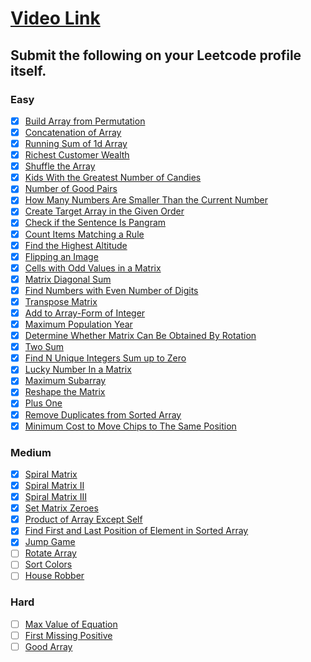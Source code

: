 # [Video Link](https://youtu.be/n60Dn0UsbEk)

## Submit the following on your Leetcode profile itself.

### Easy
- [x] [Build Array from Permutation](https://leetcode.com/problems/build-array-from-permutation/)
- [x] [Concatenation of Array](https://leetcode.com/problems/concatenation-of-array/)
- [x] [Running Sum of 1d Array](https://leetcode.com/problems/running-sum-of-1d-array/)
- [x] [Richest Customer Wealth](https://leetcode.com/problems/richest-customer-wealth/)
- [x] [Shuffle the Array](https://leetcode.com/problems/shuffle-the-array/)
- [x] [Kids With the Greatest Number of Candies](https://leetcode.com/problems/kids-with-the-greatest-number-of-candies/)
- [x] [Number of Good Pairs](https://leetcode.com/problems/number-of-good-pairs/)
- [x] [How Many Numbers Are Smaller Than the Current Number](https://leetcode.com/problems/how-many-numbers-are-smaller-than-the-current-number/)
- [x] [Create Target Array in the Given Order](https://leetcode.com/problems/create-target-array-in-the-given-order/)
- [x] [Check if the Sentence Is Pangram](https://leetcode.com/problems/check-if-the-sentence-is-pangram/)
- [x] [Count Items Matching a Rule](https://leetcode.com/problems/count-items-matching-a-rule/)
- [x] [Find the Highest Altitude](https://leetcode.com/problems/find-the-highest-altitude/)
- [x] [Flipping an Image](https://leetcode.com/problems/flipping-an-image/)
- [x] [Cells with Odd Values in a Matrix](https://leetcode.com/problems/cells-with-odd-values-in-a-matrix/)
- [x] [Matrix Diagonal Sum](https://leetcode.com/problems/matrix-diagonal-sum/)
- [x] [Find Numbers with Even Number of Digits](https://leetcode.com/problems/find-numbers-with-even-number-of-digits/)
- [x] [Transpose Matrix](https://leetcode.com/problems/transpose-matrix/)
- [x] [Add to Array-Form of Integer](https://leetcode.com/problems/add-to-array-form-of-integer/)
- [x] [Maximum Population Year](https://leetcode.com/problems/maximum-population-year/)
- [x] [Determine Whether Matrix Can Be Obtained By Rotation](https://leetcode.com/problems/determine-whether-matrix-can-be-obtained-by-rotation/)
- [x] [Two Sum](https://leetcode.com/problems/two-sum/)
- [x] [Find N Unique Integers Sum up to Zero](https://leetcode.com/problems/find-n-unique-integers-sum-up-to-zero/)
- [x] [Lucky Number In a Matrix](https://leetcode.com/problems/lucky-numbers-in-a-matrix/)
- [x] [Maximum Subarray](https://leetcode.com/problems/maximum-subarray/)
- [x] [Reshape the Matrix](https://leetcode.com/problems/reshape-the-matrix/)
- [x] [Plus One](https://leetcode.com/problems/plus-one/)
- [x] [Remove Duplicates from Sorted Array](https://leetcode.com/problems/remove-duplicates-from-sorted-array/)
- [x] [Minimum Cost to Move Chips to The Same Position](https://leetcode.com/problems/minimum-cost-to-move-chips-to-the-same-position/)

### Medium
- [x] [Spiral Matrix](https://leetcode.com/problems/spiral-matrix/)
- [x] [Spiral Matrix II](https://leetcode.com/problems/spiral-matrix-ii/)
- [x] [Spiral Matrix III](https://leetcode.com/problems/spiral-matrix-iii/)
- [x] [Set Matrix Zeroes](https://leetcode.com/problems/set-matrix-zeroes/)
- [x] [Product of Array Except Self](https://leetcode.com/problems/product-of-array-except-self/)
- [x] [Find First and Last Position of Element in Sorted Array](https://leetcode.com/problems/find-first-and-last-position-of-element-in-sorted-array/)
- [x] [Jump Game](https://leetcode.com/problems/jump-game/)
- [ ] [Rotate Array](https://leetcode.com/problems/rotate-array/)
- [ ] [Sort Colors](https://leetcode.com/problems/sort-colors/)
- [ ] [House Robber](https://leetcode.com/problems/house-robber/)

### Hard
- [ ] [Max Value of Equation](https://leetcode.com/problems/max-value-of-equation/)
- [ ] [First Missing Positive](https://leetcode.com/problems/first-missing-positive/)
- [ ] [Good Array](https://leetcode.com/problems/check-if-it-is-a-good-array/)
